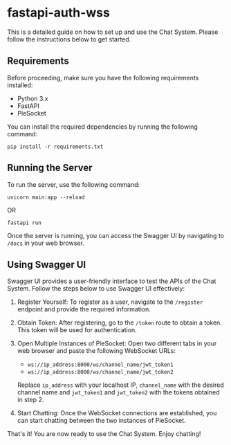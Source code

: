# fastapi-auth-wss

This is a detailed guide on how to set up and use the Chat System. Please follow the instructions below to get started.

## Requirements

Before proceeding, make sure you have the following requirements installed:

- Python 3.x
- FastAPI
- PieSocket

You can install the required dependencies by running the following command:

```shell
pip install -r requirements.txt
```

## Running the Server

To run the server, use the following command:

```shell
uvicorn main:app --reload
```

OR

```shell
fastapi run
```

Once the server is running, you can access the Swagger UI by navigating to `/docs` in your web browser.

## Using Swagger UI

Swagger UI provides a user-friendly interface to test the APIs of the Chat System. Follow the steps below to use Swagger UI effectively:

1. Register Yourself: To register as a user, navigate to the `/register` endpoint and provide the required information.

2. Obtain Token: After registering, go to the `/token` route to obtain a token. This token will be used for authentication.

3. Open Multiple Instances of PieSocket: Open two different tabs in your web browser and paste the following WebSocket URLs:

    - `ws://ip_address:8000/ws/channel_name/jwt_token1`
    - `ws://ip_address:8000/ws/channel_name/jwt_token2`

    Replace `ip_address` with your localhost IP, `channel_name` with the desired channel name and `jwt_token1` and `jwt_token2` with the tokens obtained in step 2.

4. Start Chatting: Once the WebSocket connections are established, you can start chatting between the two instances of PieSocket.

That's it! You are now ready to use the Chat System. Enjoy chatting!
